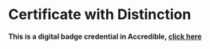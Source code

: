 # Certificate with Distinction

**This is a digital badge credential in Accredible, [click here](https://credentials.engineering.nyu.edu/27f44cdd-b0ac-4737-a76a-40534d2fc597#acc.4udL1YaP)**


